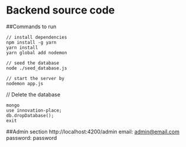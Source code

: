 # Backend source code

##Commands to run

```
// install dependencies
npm install -g yarn
yarn install
yarn global add nodemon

// seed the database
node ./seed_database.js

// start the server by
nodemon app.js
```

// Delete the database
```
mongo
use innovation-place;
db.dropDatabase();
exit
```

##Admin section
http://localhost:4200/admin
email: admin@email.com
password: password
